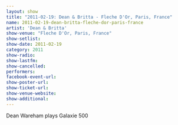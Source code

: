 ```yaml
---
layout: show
title: "2011-02-19: Dean & Britta - Fleche D'Or, Paris, France"
name: 2011-02-19-dean-britta-fleche-dor-paris-france
artist: 'Dean & Britta'
show-venue: "Fleche D'Or, Paris, France"
show-setlist: 
show-date: 2011-02-19
category: 2011
show-radio: 
show-lastfm: 
show-cancelled: 
performers: 
facebook-event-url: 
show-poster-url: 
show-ticket-url: 
show-venue-website: 
show-additional: 
---
```


Dean Wareham plays Galaxie 500